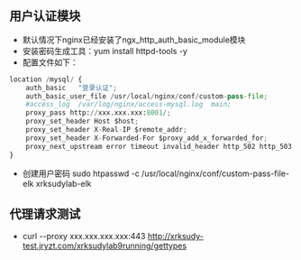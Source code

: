 ## 用户认证模块
* 默认情况下nginx已经安装了ngx_http_auth_basic_module模块
* 安装密码生成工具：yum install httpd-tools -y
* 配置文件如下：
```python
location /mysql/ {
    auth_basic   "登录认证";  
    auth_basic_user_file /usr/local/nginx/conf/custom-pass-file;
    #access_log  /var/log/nginx/access-mysql.log  main;
    proxy_pass http://xxx.xxx.xxx:8001/;
    proxy_set_header Host $host;
    proxy_set_header X-Real-IP $remote_addr;
    proxy_set_header X-Forwarded-For $proxy_add_x_forwarded_for;
    proxy_next_upstream error timeout invalid_header http_502 http_503 http_504;
}
```
* 创建用户密码 sudo htpasswd -c /usr/local/nginx/conf/custom-pass-file-elk xrksudylab-elk


## 代理请求测试
* curl --proxy xxx.xxx.xxx.xxx:443 http://xrksudy-test.jryzt.com/xrksudylab9running/gettypes